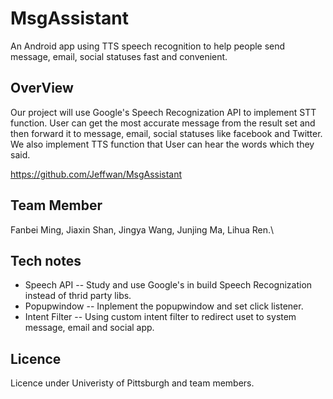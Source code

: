 # MsgAssistant

An Android app using TTS speech recognition to help people send message, email, social statuses fast and convenient.

## OverView

Our project will use Google's Speech Recognization API to implement STT function. User can get the most
accurate message from the result set and then forward it to  message, email, social statuses like facebook 
and Twitter. We also implement TTS function that User can hear the words which they said.  

https://github.com/Jeffwan/MsgAssistant

## Team Member

Fanbei Ming, Jiaxin Shan, Jingya Wang, Junjing Ma, Lihua Ren.\

## Tech notes

* Speech API     -- Study and use Google's in build Speech Recognization instead of thrid party libs.
* Popupwindow    -- Inplement the popupwindow and set click listener.
* Intent Filter  -- Using custom intent filter to redirect uset to system message, email and social app.

## Licence

Licence under Univeristy of Pittsburgh and team members.
